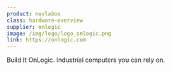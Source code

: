 ```yaml
---
product: nuvlabox
class: hardware-overview
supplier: onlogic
image: /img/logo/logo_onlogic.png
link: https://onlogic.com
---
```


Build It OnLogic. Industrial computers you can rely on.

